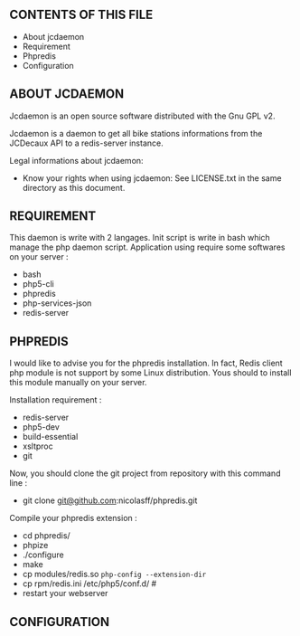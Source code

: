 CONTENTS OF THIS FILE
---------------------
 * About jcdaemon
 * Requirement
 * Phpredis 
 * Configuration

ABOUT JCDAEMON
-----------

Jcdaemon is an open source software
distributed with the Gnu GPL v2.

Jcdaemon is a daemon to get all bike stations informations
from the JCDecaux API to a redis-server instance.


Legal informations about jcdaemon:
 * Know your rights when using jcdaemon:
   See LICENSE.txt in the same directory as this document.

REQUIREMENT
-----------

This daemon is write with 2 langages. Init script is write in
bash which manage the php daemon script. Application using
require some softwares on your server :

* bash
* php5-cli 
* phpredis 
* php-services-json 
* redis-server

PHPREDIS
--------
I would like to advise you for the phpredis installation.
In fact, Redis client php module is not support by some 
Linux distribution. Yous should to install this module 
manually on your server.

Installation requirement : 
* redis-server 
* php5-dev 
* build-essential
* xsltproc
* git

Now, you should clone the git project from repository
with this command line :
* git clone git@github.com:nicolasff/phpredis.git

Compile your phpredis extension :
* cd phpredis/
* phpize
* ./configure
* make
* cp modules/redis.so `php-config --extension-dir`
* cp rpm/redis.ini /etc/php5/conf.d/ # 
* restart your webserver 


CONFIGURATION
-------------

